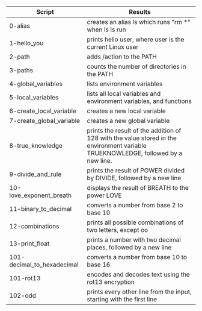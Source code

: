 | Script | Results |
|--------|---------|
|0-alias | creates an alias ls which runs "rm *" when ls is run |
|1-hello_you |  prints hello user, where user is the current Linux user |
|2-path | adds /action to the PATH |
|3-paths | counts the number of directories in the PATH |
|4-global_variables | lists environment variables |
|5-local_variables |  lists all local variables and environment variables, and functions |
|6-create_local_variable |  creates a new local variable |
|7-create_global_variable |  creates a new global variable |
|8-true_knowledge | prints the result of the addition of 128 with the value stored in the environment variable TRUEKNOWLEDGE, followed by a new line. |
|9-divide_and_rule | prints the result of POWER divided by DIVIDE, followed by a new line |
|10-love_exponent_breath | displays the result of BREATH to the power LOVE |
|11-binary_to_decimal | converts a number from base 2 to base 10 |
|12-combinations | prints all possible combinations of two letters, except oo |
|13-print_float | prints a number with two decimal places, followed by a new line |
|101-decimal_to_hexadecimal | converts a number from base 10 to base 16 |
|101-rot13 | encodes and decodes text using the rot13 encryption |
|102-odd | prints every other line from the input, starting with the first line |

